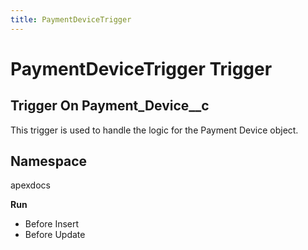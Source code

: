 ```yaml
---
title: PaymentDeviceTrigger
---
```


# PaymentDeviceTrigger Trigger

## Trigger On Payment_Device__c

This trigger is used to handle the logic for the Payment Device object.

## Namespace
apexdocs

**Run**
* Before Insert
* Before Update